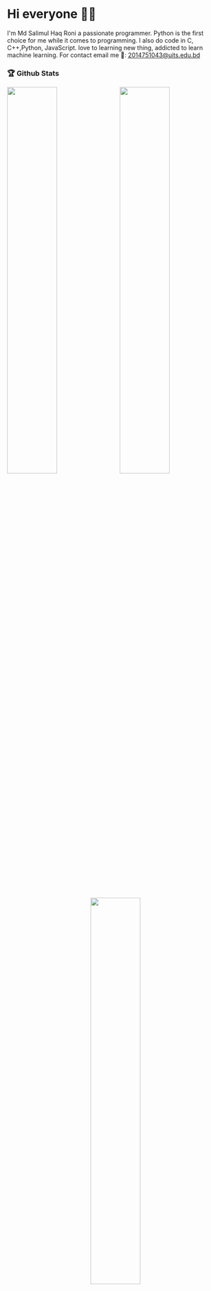 # Hi everyone 🙋‍♂

I'm Md Salimul Haq Roni a passionate programmer. Python is the first choice for me while it comes to programming. I also do code in C, C++,Python, JavaScript. love to learning new thing, addicted to learn machine learning.
For contact email me 📧: 2014751043@uits.edu.bd

### 🏆 Github Stats

  <img  src="https://github-readme-stats.vercel.app/api?username=MdSalimulHaqRoni&show_icons=true&hide_border=true&theme=dark" width="48%" align="right" >
  <img  src="https://github-readme-streak-stats.herokuapp.com/?user=MdSalimulHaqRoni&theme=dark&show_icons=true&hide_border=true" width="48%" >

  <p align="center">
    <img src = "https://github-readme-stats.vercel.app/api/top-langs/?username=MdSalimulHaqRoni&theme=dark&show_icons=true&hide_border=true&layout=compact" width="48%"/>
  </p>



### Total Visitors 👀
<img src="https://profile-counter.glitch.me/MdSalimulHaqRoni/count.svg" alt="Visitor Count"/>

### Connect with me:

[![LinkedIn Connect](https://img.shields.io/badge/%20-Connect-black?color=14171A&labelColor=212121&logo=linkedin&logoColor=ffffff)](https://www.linkedin.com/in/mdsalimulhaqroni/) 
[![Facebook Follow](https://img.shields.io/badge/%20-Follow-black?color=14171A&labelColor=1976d2&logo=facebook&logoColor=ffffff)](https://www.facebook.com/ronyerahaman) 
[![Medium Follow](https://img.shields.io/badge/%20-Follow-black?color=14171A&labelColor=1976d2&logo=medium&logoColor=ffffff)](https://medium.com/@ynorynor) 
[![Questions](https://img.shields.io/badge/%20-Questions-black?color=14171A&labelColor=fff&logo=stackoverflow&logoColor=0c0d0e26)](https://stackoverflow.com/user/18226417/md-salimul-haq-roni)

<br />
